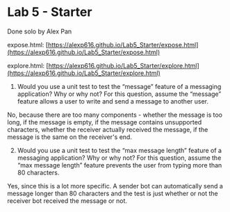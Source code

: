 # Lab 5 - Starter
Done solo by Alex Pan

expose.html: [https://alexp616.github.io/Lab5_Starter/expose.html](https://alexp616.github.io/Lab5_Starter/expose.html)

explore.html: [https://alexp616.github.io/Lab5_Starter/explore.html](https://alexp616.github.io/Lab5_Starter/explore.html)

1) Would you use a unit test to test the “message” feature of a messaging application? Why or why not? For this question, assume the “message” feature allows a user to write and send a message to another user.

No, because there are too many components - whether the message is too long, if the message is empty, if the message contains unsupported characters, whether the receiver actually received the message, if the message is the same on the receiver's end.

2) Would you use a unit test to test the “max message length” feature of a messaging application? Why or why not? For this question, assume the “max message length” feature prevents the user from typing more than 80 characters.

Yes, since this is a lot more specific. A sender bot can automatically send a message longer than 80 characters and the test is just whether or not the receiver bot received the message or not.
